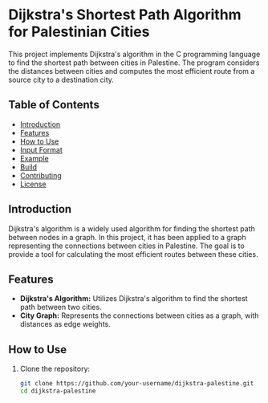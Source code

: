 # Dijkstra's Shortest Path Algorithm for Palestinian Cities

This project implements Dijkstra's algorithm in the C programming language to find the shortest path between cities in Palestine. The program considers the distances between cities and computes the most efficient route from a source city to a destination city.

## Table of Contents

- [Introduction](#introduction)
- [Features](#features)
- [How to Use](#how-to-use)
- [Input Format](#input-format)
- [Example](#example)
- [Build](#build)
- [Contributing](#contributing)
- [License](#license)

## Introduction

Dijkstra's algorithm is a widely used algorithm for finding the shortest path between nodes in a graph. In this project, it has been applied to a graph representing the connections between cities in Palestine. The goal is to provide a tool for calculating the most efficient routes between these cities.

## Features

- **Dijkstra's Algorithm:** Utilizes Dijkstra's algorithm to find the shortest path between two cities.
- **City Graph:** Represents the connections between cities as a graph, with distances as edge weights.

## How to Use

1. Clone the repository:

   ```bash
   git clone https://github.com/your-username/dijkstra-palestine.git
   cd dijkstra-palestine
